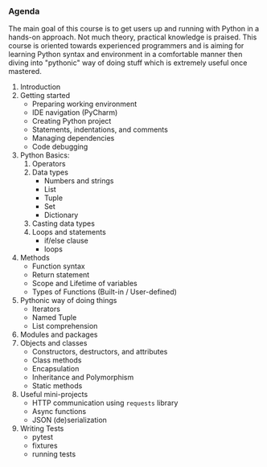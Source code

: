 ### Agenda
The main goal of this course is to get users up and running with Python in a hands-on approach. Not much theory, practical knowledge is praised. This course is oriented towards experienced programmers and is aiming for learning Python syntax and environment in a comfortable manner then diving into "pythonic" way of doing stuff which is extremely useful once mastered.
1. Introduction
1. Getting started
    * Preparing working environment
    * IDE navigation (PyCharm)
    * Creating Python project
    * Statements, indentations, and comments
    * Managing dependencies
    * Code debugging
1. Python Basics:
    1. Operators
    1. Data types
       * Numbers and strings
       * List
       * Tuple
       * Set
       * Dictionary
    1. Casting data types
    1. Loops and statements
       * if/else clause
       * loops
1. Methods
    * Function syntax
    * Return statement
    * Scope and Lifetime of variables
    * Types of Functions (Built-in / User-defined)
1. Pythonic way of doing things
    * Iterators
    * Named Tuple
    * List comprehension
1. Modules and packages
1. Objects and classes
    * Constructors, destructors, and attributes
    * Class methods
    * Encapsulation
    * Inheritance and Polymorphism
    * Static methods
1. Useful mini-projects
    * HTTP communication using `requests` library
    * Async functions
    * JSON (de)serialization
1. Writing Tests
    * pytest
    * fixtures
    * running tests
